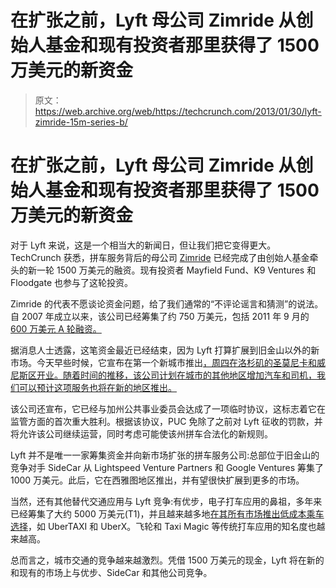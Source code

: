 # 在扩张之前，Lyft 母公司 Zimride 从创始人基金和现有投资者那里获得了 1500 万美元的新资金

> 原文：<https://web.archive.org/web/https://techcrunch.com/2013/01/30/lyft-zimride-15m-series-b/>

# 在扩张之前，Lyft 母公司 Zimride 从创始人基金和现有投资者那里获得了 1500 万美元的新资金

对于 Lyft 来说，这是一个相当大的新闻日，但让我们把它变得更大。TechCrunch 获悉，拼车服务背后的母公司 [Zimride](https://web.archive.org/web/20230328091111/http://www.zimride.com/) 已经完成了由创始人基金牵头的新一轮 1500 万美元的融资。现有投资者 Mayfield Fund、K9 Ventures 和 Floodgate 也参与了这轮投资。

Zimride 的代表不愿谈论资金问题，给了我们通常的“不评论谣言和猜测”的说法。自 2007 年成立以来，该公司已经筹集了约 750 万美元，包括 2011 年 9 月的[600 万美元 A 轮融资。](https://web.archive.org/web/20230328091111/https://techcrunch.com/2011/09/21/ride-sharing-platform-zimride-raises-6-million-series-a/)

据消息人士透露，这笔资金最近已经结束，因为 Lyft 打算扩展到旧金山以外的新市场。今天早些时候，它宣布在第一个新城市推出[，周四在洛杉矶的圣莫尼卡和威尼斯区开业。随着时间的推移，该公司计划在城市的其他地区增加汽车和司机，我们可以预计这项服务也将在新的地区推出。](https://web.archive.org/web/20230328091111/https://techcrunch.com/2013/01/30/lyft-cpuc-deal-la/)

该公司还宣布，它已经与加州公共事业委员会达成了一项临时协议，这标志着它在监管方面的首次重大胜利。根据该协议，PUC 免除了之前对 Lyft 征收的罚款，并将允许该公司继续运营，同时考虑可能使该州拼车合法化的新规则。

Lyft 并不是唯一一家筹集资金并向新市场扩张的拼车服务公司:总部位于旧金山的竞争对手 SideCar 从 Lightspeed Venture Partners 和 Google Ventures 筹集了 1000 万美元。此后，它在西雅图地区推出，并有望很快扩展到更多的市场。

当然，还有其他替代交通应用与 Lyft 竞争:有优步，电子打车应用的鼻祖，多年来已经筹集了大约 5000 万美元(T1)，并且越来越多地[在其所有市场推出低成本乘车选择](https://web.archive.org/web/20230328091111/https://techcrunch.com/2012/09/07/uber-wants-to-offer-a-low-cost-option-in-all-of-its-markets/)，如 UberTAXI 和 UberX。飞轮和 Taxi Magic 等传统打车应用的知名度也越来越高。

总而言之，城市交通的竞争越来越激烈。凭借 1500 万美元的现金，Lyft 将在新的和现有的市场上与优步、SideCar 和其他公司竞争。